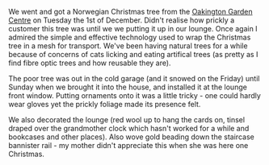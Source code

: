 We went and got a Norwegian Christmas tree from the 
[Oakington Garden Centre](https://www.oakingtongardencentre.co.uk/)
on Tuesday the 1st of December. Didn't realise how prickly a
customer this tree was until we we putting it up in our lounge.
Once again I admired the simple and effective technology used
to wrap the Christmas tree in a mesh for transport. We've been 
having natural trees for a while because of concerns of cats
licking and eating artifical trees (as pretty as I find fibre optic trees
and how reusable they are).

The poor tree was out in the cold garage (and it snowed on the Friday)
until Sunday when we brought it into the house, and installed it 
at the lounge front window. Putting ornaments onto it was a little
tricky - one could hardly wear gloves yet the prickly foliage made its
presence felt. 

We also decorated the lounge (red wool up to hang the cards on, tinsel
draped over the grandmother clock which hasn't worked for a while and
bookcases and other places). Also wove gold beading down the staircase
bannister rail - my mother didn't appreciate this when she was here one
Christmas.
